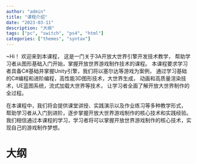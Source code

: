 ```yaml
---
author: "admin"
title: "课程介绍"
date: "2023-03-11"
description: "大纲"
tags: ["pc", "switch", "ps4", "html"]
categories: ["themes", "syntax"]
---
```


~Hi！ 欢迎来到本课程，
这是一门关于3A开放大世界引擎开发技术教学，
帮助学习者从图形基础入门开始，掌握开放世界游戏制作技术的课程。
本课程要求学习者具备C#基础并掌握Unity引擎，我们将以塞尔达等游戏为案例，
通过学习基础的C#编程和进阶编程，高性能3D图形技术，大世界生成，
动画和高质量渲染技术，UE蓝图系统，流式加载大世界等技术，
让学习者全面了解开放大世界制作的全过程。

在本课程中，我们将会提供课堂讲授、实践演示以及作业练习等多种教学形式，
帮助学习者从入门到进阶，逐步掌握开放大世界游戏制作的核心技术和实践经验。
我们相信通过本课程的学习，学习者将可以掌握开放世界游戏制作的核心技术，实现自己的游戏制作梦想。

<!--more-->


# 大纲

